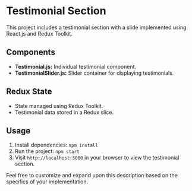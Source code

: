 # Testimonial Section

This project includes a testimonial section with a slide implemented using React.js and Redux Toolkit.

## Components

- **Testimonial.js:** Individual testimonial component.
- **TestimonialSlider.js:** Slider container for displaying testimonials.

## Redux State

- State managed using Redux Toolkit.
- Testimonial data stored in a Redux slice.

## Usage

1. Install dependencies: `npm install`
2. Run the project: `npm start`
3. Visit `http://localhost:3000` in your browser to view the testimonial section.

Feel free to customize and expand upon this description based on the specifics of your implementation.
